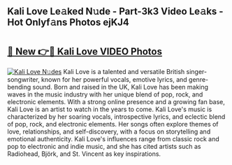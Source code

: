 ## Kali Love Le𝚊ked N𝚞de - Part-3k3 Video Le𝚊ks - Hot Onlyf𝚊ns Photos ejKJ4

# <h2><a href="http://ab42269.deff.icu/?id=Kali+Love">🔗 New 👉🔴 Kali Love VIDEO Photos</a></h2>

[![Kali Love N𝚞des](https://i.imgur.com/rIISA9y.gif)](http://ab42269.deff.icu/?id=Kali+Love)
Kali Love is a talented and versatile British singer-songwriter, known for her powerful vocals, emotive lyrics, and genre-bending sound. Born and raised in the UK, Kali Love has been making waves in the music industry with her unique blend of pop, rock, and electronic elements. With a strong online presence and a growing fan base, Kali Love is an artist to watch in the years to come. Kali Love's music is characterized by her soaring vocals, introspective lyrics, and eclectic blend of pop, rock, and electronic elements. Her songs often explore themes of love, relationships, and self-discovery, with a focus on storytelling and emotional authenticity. Kali Love's influences range from classic rock and pop to electronic and indie music, and she has cited artists such as Radiohead, Björk, and St. Vincent as key inspirations.
